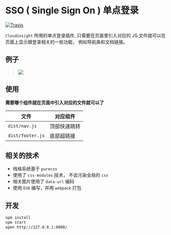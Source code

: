 # SSO ( Single Sign On ) 单点登录

[![Travis](https://img.shields.io/travis/cloudinsight/sso.svg?style=flat-square)](https://travis-ci.org/cloudinsight/sso)

`Cloudinsight` 所用的单点登录插件, 只需要在页面里引入对应的 JS 文件就可以在页面上显示跟登录相关的一些功能，
例如导航条和文档链接。

## 例子

> ![](./docs/after.png)

## 使用

**需要哪个组件就在页面中引入对应的文件就可以了**

| 文件                    | 对应组件                    |
|-------------------------|----------------------------|
| `dist/nav.js`           | 顶部快速跳转                |
| `dist/footer.js`        | 底部超链接                  |

## 相关的技术

- 栈格系统基于 `purecss`
- 使用了 `css-modules` 技术， 不会污染全局的 `css`
- 相关图片使用了 `data-url` 编码
- 使用 `ES6` 编写，并用 `webpack` 打包

## 开发

```sh
npm install
npm start
open http://127.0.0.1:8080/
```
